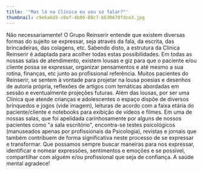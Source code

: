 ```yaml
---
title: '"Mas lá na Clínica eu vou só falar?"'
thumbnail: c9e6a6d5-c0ef-4b80-80c7-b630670fdce3.jpg
---
```

<!--StartFragment-->

Não necessariamente! O Grupo Reinserir entende que existem diversas formas do sujeito se expressar, seja através da fala, da escrita, das brincadeiras, das colagens, etc. Sabendo disto, a estrutura da Clínica Reinserir é adaptada para acolher todas estas possibilidades. Em todas as nossas salas de atendimento, existem lousas e giz para que o paciente e/ou cliente possa se expressar, organizar pensamentos e até mesmo a sua rotina, finanças, etc junto ao profissional referência. Muitos pacientes do Reinserir, se sentem à vontade para projetar na lousa poesias e desenhos de autoria própria, reflexões de artigos com temáticas abordadas em sessão e eventualmente projeções futuras. Além das lousas, por ser uma Clínica que atende crianças e adolescentes o espaço dispõe de diversos brinquedos e jogos (vide imagem), leituras de acordo com a faixa etária do paciente/cliente e notebooks para exibição de vídeos e filmes. Em uma de nossas salas, que foi apelidada carinhosamente por alguns de nossos pacientes como "a sala escritório", encontra-se testes psicológicos (manuseados apenas por profissionais da Psicologia), revistas e jornais que também contribuem de forma significativa neste processo de se expressar e transformar. Que possamos sempre buscar maneiras para nos expressar, identificar e nomear expressões, sentimentos e emoções e se possível, compartilhar com alguém e/ou profissional que seja de confiança. A saúde mental agradece!

<!--EndFragment-->